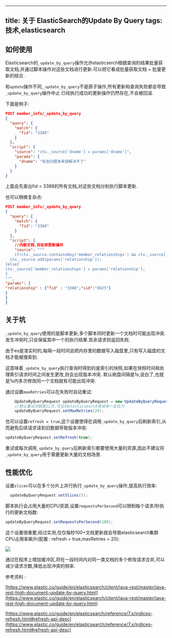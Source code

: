 
---
title: 关于 ElasticSearch的Update By Query
tags: 技术,elasticsearch
---
## 如何使用
Elasticsearch的`_update_by_query`操作允许elasticserch根据查询的结果批量获取文档,并通过脚本操作对这些文档进行更新.可以把它看成批量获取文档 + 批量更新的结合.

和`update`操作不同,`_update_by_query`不是原子操作,所有更新和查询失败都会导致`_update_by_query`操作中止.已经执行成功的更新操作仍然存在,不会被回滚.

下面是例子:

```json
POST member_info/_update_by_query
{
  "query": {
    "match": {
      "fid": "3388"
    }
  },
  "script": {
    "source": "ctx._source['dname'] = params['dname']",
    "params": {
      "dname": "有些问题本来就解决不了"
    }
  }
}
```

上面会先查出fid = 3388的所有文档,对这些文档分别执行脚本更新.

也可以稍微复杂点:

```json
POST member_info/_update_by_query
{
  "query": {
    "match": {
      "fid": "3388"
    }
  },
  "script": {
    //内嵌文档,存在即更新操作
    "source": """
    if(ctx._source.containsKey('member_relationships') && ctx._source['member_relationships'].size() > 0 )    {
  ctx._source.add(params['relationship']);
}else{
ctx._source['member_relationships'] = params['relationship'];
}
""",
"params": {
"relationship" : {"fid" : "3388","sid":"6625"}
}
}
}
```

## 关于坑
`_update_by_query`使用的是脚本更新,多个脚本同时更新一个文档时可能出现冲突.发生冲突时,只会保留其中一个的执行结果.其余请求则返回失败.

由于es是准实时的,每隔一段时间会把内存里的数据写入磁盘里,只有写入磁盘的文档才能被搜索到.

这意味着`_update_by_query`执行查询时得到的是索引的快照,如果在快照时间和处理索引请求时间之间发生更改,则会出现版本冲突.
默认刷盘间隔是1s,说白了,也就是1s内多次修改同一个文档就有可能出现冲突.

通过设置`maxRetries`可以在失败时自动重试:

```java
	UpdateByQueryRequest updateByQueryRequest = new UpdateByQueryRequest(index);
    //默认重试次数是11次,可见对elasticsearch来说有一定压力
	updateByQueryRequest.setMaxRetries(20);
```

也可以设置`refresh = true`,这个设置使得在调用`_update_by_query`后刷新索引,从而避免后续请求读到旧数据导致版本冲突:

```java
updateByQueryRequest.setRefresh(true);
```

重试或每次调用`_update_by_query`后刷新索引都要使用大量的资源,因此不建议将`_update_by_query`用于需要更新大量的文档场景.



## 性能优化

设置`slices`可以在多个分片上并行执行`_update_by_query`操作,提高执行效率:

```java
  updateByQueryRequest.setSlices(5);
```

脚本执行会占用大量的CPU资源,设置`requestsPerSecond`可以限制每个请求/秒执行的更新文档数:

```java
updateByQueryRequest.setRequestsPerSecond(100);
```
这个设置很重要,经过实测,仅仅每秒100+文档更新就会导致elasticsearch集群CPU占用率飙升(配置 : refresh = true,maxRetries = 20):

![](https://gitee.com/minagamiyuki/picgo-gitee/raw/master/images/Unknown.png)


通过在程序上增加缓冲区,将在一段时间内对同一类文档的多个修改请求合并,可以减少请求次数,降低出现冲突的频率.




参考资料 :



[https://www.elastic.co/guide/en/elasticsearch/client/java-rest/master/java-rest-high-document-update-by-query.html](https://www.elastic.co/guide/en/elasticsearch/client/java-rest/master/java-rest-high-document-update-by-query.html)



[https://www.elastic.co/guide/en/elasticsearch/reference/7.x/indices-refresh.html#refresh-api-desc](https://www.elastic.co/guide/en/elasticsearch/reference/7.x/indices-refresh.html#refresh-api-desc)
